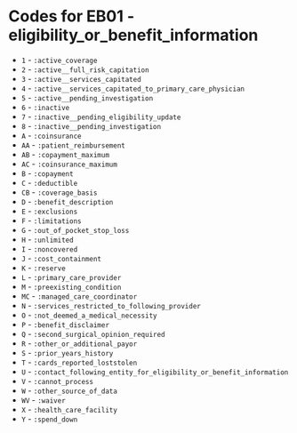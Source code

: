 # Codes for EB01 - eligibility_or_benefit_information
* `1` - `:active_coverage`
* `2` - `:active__full_risk_capitation`
* `3` - `:active__services_capitated`
* `4` - `:active__services_capitated_to_primary_care_physician`
* `5` - `:active__pending_investigation`
* `6` - `:inactive`
* `7` - `:inactive__pending_eligibility_update`
* `8` - `:inactive__pending_investigation`
* `A` - `:coinsurance`
* `AA` - `:patient_reimbursement`
* `AB` - `:copayment_maximum`
* `AC` - `:coinsurance_maximum`
* `B` - `:copayment`
* `C` - `:deductible`
* `CB` - `:coverage_basis`
* `D` - `:benefit_description`
* `E` - `:exclusions`
* `F` - `:limitations`
* `G` - `:out_of_pocket_stop_loss`
* `H` - `:unlimited`
* `I` - `:noncovered`
* `J` - `:cost_containment`
* `K` - `:reserve`
* `L` - `:primary_care_provider`
* `M` - `:preexisting_condition`
* `MC` - `:managed_care_coordinator`
* `N` - `:services_restricted_to_following_provider`
* `O` - `:not_deemed_a_medical_necessity`
* `P` - `:benefit_disclaimer`
* `Q` - `:second_surgical_opinion_required`
* `R` - `:other_or_additional_payor`
* `S` - `:prior_years_history`
* `T` - `:cards_reported_loststolen`
* `U` - `:contact_following_entity_for_eligibility_or_benefit_information`
* `V` - `:cannot_process`
* `W` - `:other_source_of_data`
* `WV` - `:waiver`
* `X` - `:health_care_facility`
* `Y` - `:spend_down`
